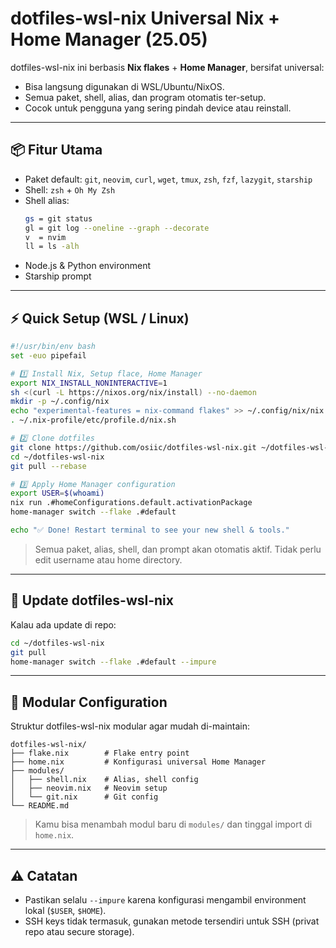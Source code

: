
# dotfiles-wsl-nix Universal Nix + Home Manager (25.05)

dotfiles-wsl-nix ini berbasis **Nix flakes** + **Home Manager**, bersifat universal:
- Bisa langsung digunakan di WSL/Ubuntu/NixOS.
- Semua paket, shell, alias, dan program otomatis ter-setup.
- Cocok untuk pengguna yang sering pindah device atau reinstall.

---

## 📦 Fitur Utama

- Paket default: `git`, `neovim`, `curl`, `wget`, `tmux`, `zsh`, `fzf`, `lazygit`, `starship`
- Shell: `zsh` + `Oh My Zsh`
- Shell alias:
  ```bash
  gs = git status
  gl = git log --oneline --graph --decorate
  v  = nvim
  ll = ls -alh
  ```

* Node.js & Python environment
* Starship prompt

---

## ⚡ Quick Setup (WSL / Linux)

```bash
#!/usr/bin/env bash
set -euo pipefail

# 1️⃣ Install Nix, Setup flace, Home Manager
export NIX_INSTALL_NONINTERACTIVE=1
sh <(curl -L https://nixos.org/nix/install) --no-daemon
mkdir -p ~/.config/nix
echo "experimental-features = nix-command flakes" >> ~/.config/nix/nix.conf
. ~/.nix-profile/etc/profile.d/nix.sh

# 2️⃣ Clone dotfiles
git clone https://github.com/osiic/dotfiles-wsl-nix.git ~/dotfiles-wsl-nix
cd ~/dotfiles-wsl-nix
git pull --rebase

# 3️⃣ Apply Home Manager configuration
export USER=$(whoami)
nix run .#homeConfigurations.default.activationPackage
home-manager switch --flake .#default

echo "✅ Done! Restart terminal to see your new shell & tools."
```

> Semua paket, alias, shell, dan prompt akan otomatis aktif.
> Tidak perlu edit username atau home directory.

---

## 🔄 Update dotfiles-wsl-nix

Kalau ada update di repo:

```bash
cd ~/dotfiles-wsl-nix
git pull
home-manager switch --flake .#default --impure
```

---

## 🧩 Modular Configuration

Struktur dotfiles-wsl-nix modular agar mudah di-maintain:

```
dotfiles-wsl-nix/
├── flake.nix        # Flake entry point
├── home.nix         # Konfigurasi universal Home Manager
├── modules/
│   ├── shell.nix    # Alias, shell config
│   ├── neovim.nix   # Neovim setup
│   └── git.nix      # Git config
└── README.md
```

> Kamu bisa menambah modul baru di `modules/` dan tinggal import di `home.nix`.

---

## ⚠️ Catatan
* Pastikan selalu `--impure` karena konfigurasi mengambil environment lokal (`$USER`, `$HOME`).
* SSH keys tidak termasuk, gunakan metode tersendiri untuk SSH (privat repo atau secure storage).
